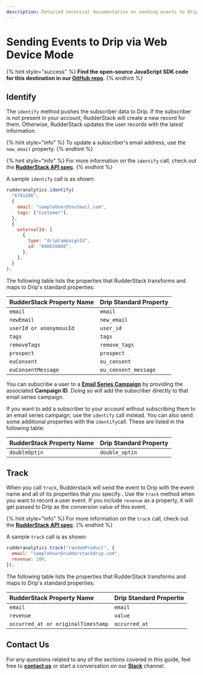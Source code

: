 ```yaml
---
description: Detailed technical documentation on sending events to Drip using the RudderStack Web Device mode.
---
```


# Sending Events to Drip via Web Device Mode

{% hint style="success" %}
**Find the open-source JavaScript SDK code for this destination in our [GitHub repo](https://github.com/rudderlabs/rudder-sdk-js/tree/production/integrations/Drip).**
{% endhint %}

## Identify

The `identify` method pushes the subscriber data to Drip. If the subscriber is not present in your account, RudderStack will create a new record for them. Otherwise, RudderStack updates the user records with the latest information.

{% hint style="info" %}
To update a subscriber's email address, use the `new_email` property.
{% endhint %}

{% hint style="info" %}
For more information on the `identify` call, check out the [**RudderStack API spec**](https://docs.rudderstack.com/rudderstack-api/rudderstack-spec/identify).
{% endhint %}

A sample `identify` call is as shown:

```javascript
rudderanalytics.identify(
  "6781206",
  {
    email: "sampleUser@testmail.com",
    tags: ["Customer"],
  },
  {
    externalId: [
      {
        type: "dripCampaignId",
        id: "846616660",
      },
    ],
  }
);
```

The following table lists the properties that RudderStack transforms and maps to Drip's standard properties:

| **RudderStack Property Name** | **Drip Standard Property** |
| :---------------------------- | :------------------------- |
| `email`                       | `email`                    |
| `newEmail`                    | `new_email`                |
| `userId or anonymousId`       | `user_id`                  |
| `tags`                        | `tags`                     |
| `removeTags`                  | `remove_tags`              |
| `prospect`                    | `prospect`                 |
| `euConsent`                   | `eu_consent`               |
| `euConsentMessage`            | `eu_consent_message`       |

You can subscribe a user to a [**Email Series Campaign**](https://www.drip.com/learn/docs/guides/overview-of-drip) by providing the associated **Campaign ID**. Doing so will add the subscriber directly to that email series campaign.

If you want to add a subscriber to your account without subscribing them to an email series campaign, use the `identify` call instead. You can also send some additional properties with the `identify`call. These are listed in the following table:

| **RudderStack Property Name** | **Drip Standard Property** |
| :---------------------------- | :------------------------- |
| `doubleOptin`                 | `double_optin`             |

## Track

When you call `track`, Rudderstack will send the event to Drip with the event name and all of its properties that you specify.. Use the `track` method when you want to record a user event. If you include `revenue` as a property, it will get passed to Drip as the conversion value of this event.

{% hint style="info" %}
For more information on the `track` call, check out the [**RudderStack API spec**](https://docs.rudderstack.com/rudderstack-api/rudderstack-spec/track).
{% endhint %}

A sample `track` call is as shown:

```javascript
rudderanalytics.track("randomProduct", {
  email: "sampleUser@rudderstackdrip.com",
  revenue: 100,
});
```

The following table lists the properties that RudderStack transforms and maps to Drip's standard properties:

| **RudderStack Property Name**      | **Drip Standard Propertie** |
| :--------------------------------- | :-------------------------- |
| `email`                            | `email`                     |
| `revenue`                          | `value`                     |
| `occurred_at or originalTimestamp` | `occurred_at`               |

## Contact Us

For any questions related to any of the sections covered in this guide, feel free to [**contact us**](mailto:%20docs@rudderstack.com) or start a conversation on our [**Slack**](https://resources.rudderstack.com/join-rudderstack-slack) channel.
